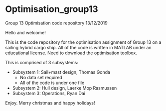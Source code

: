 # Optimisation_group13
Group 13 Optimisation code repository
13/12/2019

Hello and welcome!

This is the code repository for the optimisation assignment of Group 13 on a sailing hybrid cargo ship.
All of the code is written in MATLAB under an educational license. Need to download the optimisation toolbox.

This is comprised of 3 subsystems:
- Subsystem 1: Sail+mast design, Thomas Gonda
  - No data set required
  - All of the code is under one file
- Subsystem 2: Hull design, Laerke Mop Rasmussen
- Subsystem 3: Operations, Ryan Dai

Enjoy. Merry christmas and happy holidays!
